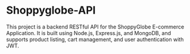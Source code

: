 # Shoppyglobe-API
This project is a backend RESTful API for the ShoppyGlobe E-commerce Application. It is built using Node.js, Express.js, and MongoDB, and supports product listing, cart management, and user authentication with JWT.
